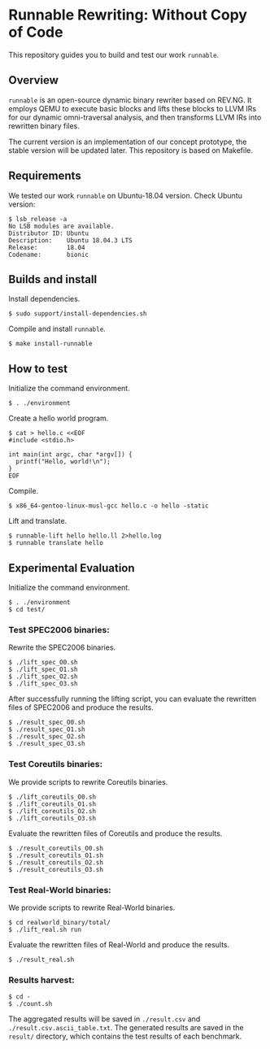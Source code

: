 # Runnable Rewriting: Without Copy of Code

This repository guides you to build and test our work `runnable`.


## Overview

`runnable` is an open-source dynamic binary rewriter based on REV.NG. It employs QEMU to execute basic blocks and lifts these blocks to LLVM IRs for our dynamic omni-traversal analysis, and then transforms LLVM IRs into rewritten binary files. 

The current version is an implementation of our concept prototype, the stable version will be updated later. This repository is based on Makefile.


## Requirements

We tested our work `runnable` on Ubuntu-18.04 version. Check Ubuntu version:

```
$ lsb_release -a
No LSB modules are available.
Distributor ID: Ubuntu
Description:    Ubuntu 18.04.3 LTS
Release:        18.04
Codename:       bionic
```


## Builds and install

Install dependencies.

```
$ sudo support/install-dependencies.sh
```

Compile and install `runnable`.


```
$ make install-runnable
```


## How to test

Initialize the command environment.

```
$ . ./environment
```

Create a hello world program.

```
$ cat > hello.c <<EOF
#include <stdio.h>

int main(int argc, char *argv[]) {
  printf("Hello, world!\n");
}
EOF
```

Compile.

```
$ x86_64-gentoo-linux-musl-gcc hello.c -o hello -static
```

Lift and translate.

```
$ runnable-lift hello hello.ll 2>hello.log
$ runnable translate hello
```


## Experimental Evaluation

Initialize the command environment.

```
$ . ./environment
$ cd test/
```


### Test SPEC2006 binaries:

Rewrite the SPEC2006 binaries.

```
$ ./lift_spec_O0.sh
$ ./lift_spec_O1.sh
$ ./lift_spec_O2.sh
$ ./lift_spec_O3.sh
```


After successfully running the lifting script, you can evaluate the rewritten files of SPEC2006 and produce the results.

```
$ ./result_spec_O0.sh
$ ./result_spec_O1.sh
$ ./result_spec_O2.sh
$ ./result_spec_O3.sh
```


### Test Coreutils binaries:

We provide scripts to rewrite Coreutils binaries.

```
$ ./lift_coreutils_O0.sh
$ ./lift_coreutils_O1.sh
$ ./lift_coreutils_O2.sh
$ ./lift_coreutils_O3.sh

```


Evaluate the rewritten files of Coreutils and produce the results.

```
$ ./result_coreutils_O0.sh
$ ./result_coreutils_O1.sh
$ ./result_coreutils_O2.sh
$ ./result_coreutils_O3.sh
```


### Test Real-World binaries:

We provide scripts to rewrite Real-World binaries.

```
$ cd realworld_binary/total/
$ ./lift_real.sh run
```

Evaluate the rewritten files of Real-World and produce the results.

```
$ ./result_real.sh
```


### Results harvest:

```
$ cd -
$ ./count.sh
```

The aggregated results will be saved in `./result.csv` and `./result.csv.ascii_table.txt`.
The generated results are saved in the `result/` directory, which contains the test results of each benchmark.

